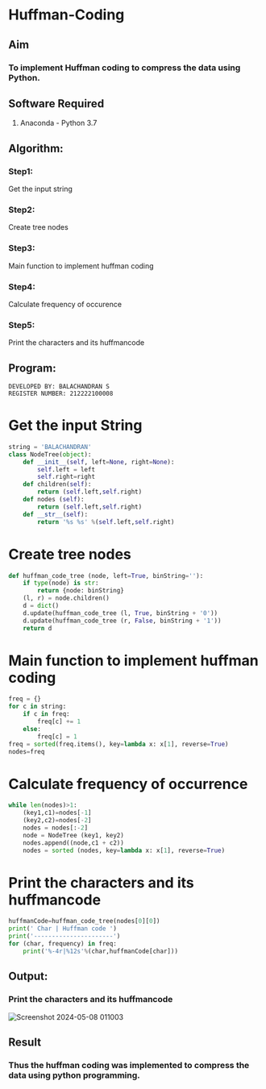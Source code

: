 # Huffman-Coding
## Aim

### To implement Huffman coding to compress the data using Python.

## Software Required
1. Anaconda - Python 3.7

## Algorithm:

### Step1:

Get the input string

### Step2:

Create tree nodes

### Step3:

Main function to implement huffman coding

### Step4:

Calculate frequency of occurence

### Step5:

Print the characters and its huffmancode

 
## Program:
```
DEVELOPED BY: BALACHANDRAN S
REGISTER NUMBER: 212222100008
```
# Get the input String
```python
string = 'BALACHANDRAN'
class NodeTree(object):
    def __init__(self, left=None, right=None): 
        self.left = left
        self.right=right
    def children(self):
        return (self.left,self.right)
    def nodes (self):
        return (self.left,self.right)
    def __str__(self):
        return '%s %s' %(self.left,self.right)
```
# Create tree nodes
```python
def huffman_code_tree (node, left=True, binString=''):
    if type(node) is str:
        return {node: binString}
    (l, r) = node.children()
    d = dict()
    d.update(huffman_code_tree (l, True, binString + '0'))
    d.update(huffman_code_tree (r, False, binString + '1'))
    return d
```
# Main function to implement huffman coding
```python
freq = {}
for c in string:
    if c in freq:
        freq[c] += 1
    else:
        freq[c] = 1
freq = sorted(freq.items(), key=lambda x: x[1], reverse=True)
nodes=freq
```
# Calculate frequency of occurrence
```python
while len(nodes)>1:
    (key1,c1)=nodes[-1]
    (key2,c2)=nodes[-2]
    nodes = nodes[:-2]
    node = NodeTree (key1, key2)
    nodes.append((node,c1 + c2))
    nodes = sorted (nodes, key=lambda x: x[1], reverse=True)
```
# Print the characters and its huffmancode
```python
huffmanCode=huffman_code_tree(nodes[0][0])
print(' Char | Huffman code ') 
print('----------------------')
for (char, frequency) in freq:
    print('%-4r|%12s'%(char,huffmanCode[char]))

```
## Output:

### Print the characters and its huffmancode

![Screenshot 2024-05-08 011003](https://github.com/Balachandran143/HUFFMAN--CODING/assets/118886489/faa5e1f2-30cc-4d34-8c6c-f3111679a27f)

## Result

### Thus the huffman coding was implemented to compress the data using python programming.
